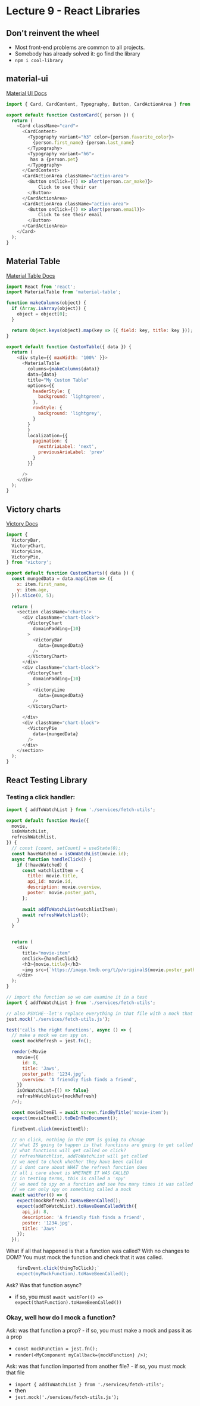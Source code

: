 # Lecture 9 - React Libraries

## Don't reinvent the wheel
- Most front-end problems are common to all projects.
- Somebody has already solved it: go find the library
- `npm i cool-library`

## material-ui

[Material UI Docs](https://mui.com/material-ui/getting-started/usage/)

```js
import { Card, CardContent, Typography, Button, CardActionArea } from '@mui/material';

export default function CustomCard({ person }) {
  return (
    <Card className="card">
      <CardContent>
        <Typography variant="h3" color={person.favorite_color}>
          {person.first_name} {person.last_name}
        </Typography>
        <Typography variant="h6">
         has a {person.pet}
        </Typography>
      </CardContent>
      <CardActionArea className="action-area">
        <Button onClick={() => alert(person.car_make)}>
            Click to see their car
        </Button>
      </CardActionArea>
      <CardActionArea className="action-area">
        <Button onClick={() => alert(person.email)}>
            Click to see their email
        </Button>
      </CardActionArea>
    </Card>
  );
}
```

## Material Table

[Material Table Docs](https://material-table.com/#/docs/get-started)

```js
import React from 'react';
import MaterialTable from 'material-table';

function makeColumns(object) {
  if (Array.isArray(object)) {
    object = object[0];
  }

  return Object.keys(object).map(key => ({ field: key, title: key }));
}

export default function CustomTable({ data }) {
  return (
    <div style={{ maxWidth: '100%' }}>
      <MaterialTable
        columns={makeColumns(data)}
        data={data}
        title="My Custom Table"
        options={{  
          headerStyle: { 
            background: 'lightgreen',
          },
          rowStyle: { 
            background: 'lightgrey',
          }
        }
        }
        localization={{
          pagination: {
            nextAriaLabel: 'next',
            previousAriaLabel: 'prev'
          } 
        }}

      />
    </div>
  );
}
```

## Victory charts

[Victory Docs](https://formidable.com/open-source/victory/docs)

```js
import {
  VictoryBar,
  VictoryChart,
  VictoryLine,
  VictoryPie,
} from 'victory';

export default function CustomCharts({ data }) {
  const mungedData = data.map(item => ({
    x: item.first_name,
    y: item.age,
  })).slice(0, 5);
    
  return (
    <section className='charts'>
      <div className="chart-block">
        <VictoryChart
          domainPadding={10}
        >
          <VictoryBar
            data={mungedData}
          />
        </VictoryChart>
      </div>
      <div className="chart-block">
        <VictoryChart
          domainPadding={10}
        >
          <VictoryLine
            data={mungedData}
          />
        </VictoryChart>

      </div>
      <div className="chart-block">
        <VictoryPie
          data={mungedData}
        />
      </div>
    </section>
  );
}
```
## React Testing Library

### Testing a click handler:

```js
import { addToWatchList } from './services/fetch-utils';

export default function Movie({ 
  movie,
  isOnWatchList, 
  refreshWatchlist,
}) {
  // const [count, setCount] = useState(0);
  const haveWatched = isOnWatchList(movie.id);
  async function handleClick() {
    if (!haveWatched) {
      const watchlistItem = {
        title: movie.title,
        api_id: movie.id,
        description: movie.overview,
        poster: movie.poster_path,
      };
      
      await addToWatchList(watchlistItem);
      await refreshWatchlist();
    }
  }


  return (
    <div 
      title="movie-item" 
      onClick={handleClick}
      <h3>{movie.title}</h3>
      <img src={`https://image.tmdb.org/t/p/original${movie.poster_path}`} />
    </div>
  );
}
```

```js
// import the function so we can examine it in a test
import { addToWatchList } from './services/fetch-utils';

// also PSYCHE--let's replace everything in that file with a mock that we can spy on
jest.mock('./services/fetch-utils.js');

test('calls the right functions', async () => {
  // make a mock we can spy on.
  const mockRefresh = jest.fn();

  render(<Movie
    movie={{
      id: 8,
      title: 'Jaws',
      poster_path: '1234.jpg',
      overview: 'A friendly fish finds a friend',
    }}
    isOnWatchList={() => false}
    refreshWatchlist={mockRefresh}
  />);

  const movieItemEl = await screen.findByTitle('movie-item');
  expect(movieItemEl).toBeInTheDocument();

  fireEvent.click(movieItemEl);

  // on click, nothing in the DOM is going to change
  // what IS going to happen is that functions are going to get called
  // what functions will get called on click?
  // refreshWatchlist, addToWatchList will get called
  // we need to check whether they have been called
  // i dont care about WHAT the refresh function does
  // all i care about is WHETHER IT WAS CALLED
  // in testing terms, this is called a 'spy'
  // we need to spy on a function and see how many times it was called
  // we can only spy on something called a mock
  await waitFor(() => {
    expect(mockRefresh).toHaveBeenCalled();
    expect(addToWatchList).toHaveBeenCalledWith({   
      api_id: 8,
      description: 'A friendly fish finds a friend',
      poster: '1234.jpg',
      title: 'Jaws' 
    });
  });
  ```
What if all that happened is that a function was called? With no changes to DOM?
You must mock the function and check that it was called.
```js
    fireEvent.click(thingToClick);`
    expect(myMockFunction).toHaveBeenCalled();
```

Ask? Was that function async?
- if so, you must `await waitFor(() => expect(thatFunction).toHaveBeenCalled())`
  
### Okay, well how do I mock a function?

Ask: was that function a prop?
	- if so, you must make a mock and pass it as a prop
  - `const mockFunction = jest.fn();`
  - `render(<MyComponent myCallback={mockFunction} />)`;

Ask: was that function imported from another file?
	- if so, you must mock that file
  - `import { addToWatchList } from './services/fetch-utils';`
  - then
  - `jest.mock('./services/fetch-utils.js');`

